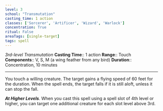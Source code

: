 ```yaml
---
level: 3
school: "Transmutation"
casting_time: 1 action
classes: ['Sorcerer', 'Artificer', 'Wizard', 'Warlock']
concentration: True
ritual: False
areaTags: [single-target]
tags: spell
---
```


_3rd-level Transmutation_
**Casting Time**:: 1 action
**Range**:: Touch
**Components**:: V, S, M (a wing feather from any bird)
**Duration**:: Concentration, 10 minutes

---

You touch a willing creature. The target gains a flying speed of 60 feet for the duration. When the spell ends, the target falls if it is still aloft, unless it can stop the fall.


**_At Higher Levels_**. When you cast this spell using a spell slot of 4th level or higher, you can target one additional creature for each slot level above 3rd.


